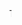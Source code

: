 <html>

   <head>
      <title>HTML marquee Tag</title>
   </head>
	
   <body>
      <marquee>This is basic example of marquee</marquee>
   </body>
	
</html>
